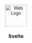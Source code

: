 <p align="center">
  <a href="https://github.com/reyeon1209/Svelte_Study">
    <img src="https://user-images.githubusercontent.com/46713032/85989157-1b252280-ba2b-11ea-9313-5976c8e8253b.png" alt="Web Logo" width="72" height="72">
  </a>
</p>

<h3 align="center">Svelte</h3>

